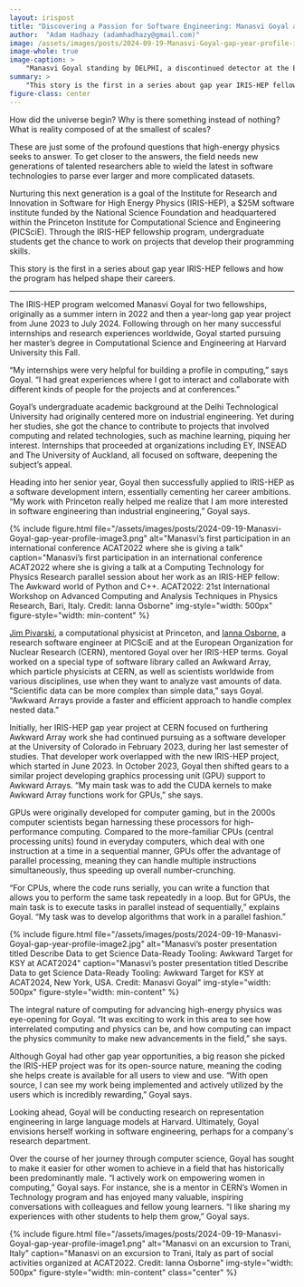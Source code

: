 ```yaml
---
layout: irispost
title: "Discovering a Passion for Software Engineering: Manasvi Goyal and IRIS-HEP"
author:  "Adam Hadhazy (adamhadhazy@gmail.com)"
image: /assets/images/posts/2024-09-19-Manasvi-Goyal-gap-year-profile-image4.jpg
image-whole: true
image-caption: >
    "Manasvi Goyal standing by DELPHI, a discontinued detector at the European Organization for Nuclear Research (CERN) in Switzerland. Goyal had the opportunity to work at CERN through the IRIS-HEP program. Credit: Manasvi Goyal"
summary: >
    "This story is the first in a series about gap year IRIS-HEP fellows and how the program has helped shape their careers."
figure-class: center
---
```

How did the universe begin? Why is there something instead of nothing? What is reality composed of at the smallest of scales?

These are just some of the profound questions that high\-energy physics seeks to answer. To get closer to the answers, the field needs new generations of talented researchers able to wield the latest in software technologies to parse ever larger and more complicated datasets.

Nurturing this next generation is a goal of the Institute for Research and Innovation in Software for High Energy Physics (IRIS\-HEP), a $25M software institute funded by the National Science Foundation and headquartered within the Princeton Institute for Computational Science and Engineering (PICSciE). Through the IRIS\-HEP fellowship program, undergraduate students get the chance to work on projects that develop their programming skills.

This story is the first in a series about gap year IRIS\-HEP fellows and how the program has helped shape their careers.

*****

The IRIS\-HEP program welcomed Manasvi Goyal for two fellowships, originally as a summer intern in 2022 and then a year\-long gap year project from June 2023 to July 2024\. Following through on her many successful internships and research experiences worldwide, Goyal started pursuing her master’s degree in Computational Science and Engineering at Harvard University this Fall.

“My internships were very helpful for building a profile in computing,” says Goyal. “I had great experiences where I got to interact and collaborate with different kinds of people for the projects and at conferences.”

Goyal’s undergraduate academic background at the Delhi Technological University had originally centered more on industrial engineering. Yet during her studies, she got the chance to contribute to projects that involved computing and related technologies, such as machine learning, piquing her interest. Internships that proceeded at organizations including EY, INSEAD and The University of Auckland, all focused on software, deepening the subject’s appeal. 

Heading into her senior year, Goyal then successfully applied to IRIS\-HEP as a software development intern, essentially cementing her career ambitions. “My work with Princeton really helped me realize that I am more interested in software engineering than industrial engineering,” Goyal says.

{% include figure.html
    file="/assets/images/posts/2024-09-19-Manasvi-Goyal-gap-year-profile-image3.png"
    alt="Manasvi’s first participation in an international conference ACAT2022 where she is giving a talk"
    caption="Manasvi’s first participation in an international conference ACAT2022 where she is giving a talk at a Computing Technology for Physics Research parallel session about her work as an IRIS\-HEP fellow: The Awkward world of Python and C++. ACAT2022: 21st International Workshop on Advanced Computing and Analysis Techniques in Physics Research, Bari, Italy. Credit: Ianna Osborne"
    img-style="width: 500px"
    figure-style="width: min-content"
%}

[Jim Pivarski](https://phy.princeton.edu/people/jim-pivarski&sa=D&source=editors&ust=1726773420305417&usg=AOvVaw1M-yM0EC_0nWAcZ9ugng33), a computational physicist at Princeton, and [Ianna Osborne](https://researchcomputing.princeton.edu/about/people-directory/ianna-osborne&sa=D&source=editors&ust=1726773420305755&usg=AOvVaw1lDX8hdTcdgrNTEdgh2tjF), a research software engineer at PICSciE and at the European Organization for Nuclear Research (CERN), mentored Goyal over her IRIS\-HEP terms. Goyal worked on a special type of software library called an Awkward Array, which particle physicists at CERN, as well as scientists worldwide from various disciplines, use when they want to analyze vast amounts of data. “Scientific data can be more complex than simple data,” says Goyal. “Awkward Arrays provide a faster and efficient approach to handle complex nested data.”

Initially, her IRIS-HEP gap year project at CERN focused on furthering Awkward Array work she had continued pursuing as a software developer at the University of Colorado in February 2023, during her last semester of studies. That developer work overlapped with the new IRIS\-HEP project, which started in June 2023\. In October 2023, Goyal then shifted gears to a similar project developing graphics processing unit (GPU) support to Awkward Arrays. “My main task was to add the CUDA kernels to make Awkward Array functions work for GPUs,” she says.

GPUs were originally developed for computer gaming, but in the 2000s computer scientists began harnessing these processors for high\-performance computing. Compared to the more-familiar CPUs (central processing units) found in everyday computers, which deal with one instruction at a time in a sequential manner, GPUs offer the advantage of parallel processing, meaning they can handle multiple instructions simultaneously, thus speeding up overall number\-crunching.

“For CPUs, where the code runs serially, you can write a function that allows you to perform the same task repeatedly in a loop. But for GPUs, the main task is to execute tasks in parallel instead of sequentially,” explains Goyal. “My task was to develop algorithms that work in a parallel fashion.”

{% include figure.html
    file="/assets/images/posts/2024-09-19-Manasvi-Goyal-gap-year-profile-image2.jpg"
    alt="Manasvi’s poster presentation titled Describe Data to get Science Data-Ready Tooling: Awkward Target for KSY at ACAT2024"
    caption="Manasvi’s poster presentation titled Describe Data to get Science Data-Ready Tooling: Awkward Target for KSY at ACAT2024, New York, USA. Credit: Manasvi Goyal"
    img-style="width: 500px"
    figure-style="width: min-content"
%}

The integral nature of computing for advancing high\-energy physics was eye\-opening for Goyal. “It was exciting to work in this area to see how interrelated computing and physics can be, and how computing can impact the physics community to make new advancements in the field,” she says.

Although Goyal had other gap year opportunities, a big reason she picked the IRIS\-HEP project was for its open\-source nature, meaning the coding she helps create is available for all users to view and use. “With open source, I can see my work being implemented and actively utilized by the users which is incredibly rewarding,” Goyal says.

Looking ahead, Goyal will be conducting research on representation engineering in large language models at Harvard. Ultimately, Goyal envisions herself working in software engineering, perhaps for a company's research department.

Over the course of her journey through computer science, Goyal has sought to make it easier for other women to achieve in a field that has historically been predominantly male. “I actively work on empowering women in computing,” Goyal says. For instance, she is a mentor in CERN’s Women in Technology program and has enjoyed many valuable, inspiring conversations with colleagues and fellow young learners. “I like sharing my experiences with other students to help them grow,” Goyal says.









{% include figure.html
    file="/assets/images/posts/2024-09-19-Manasvi-Goyal-gap-year-profile-image1.png"
    alt="Manasvi on an excursion to Trani, Italy"
    caption="Manasvi on an excursion to Trani, Italy as part of social activities organized at ACAT2022. Credit: Ianna Osborne"
    img-style="width: 500px"
    figure-style="width: min-content"
    class="center"
%}
